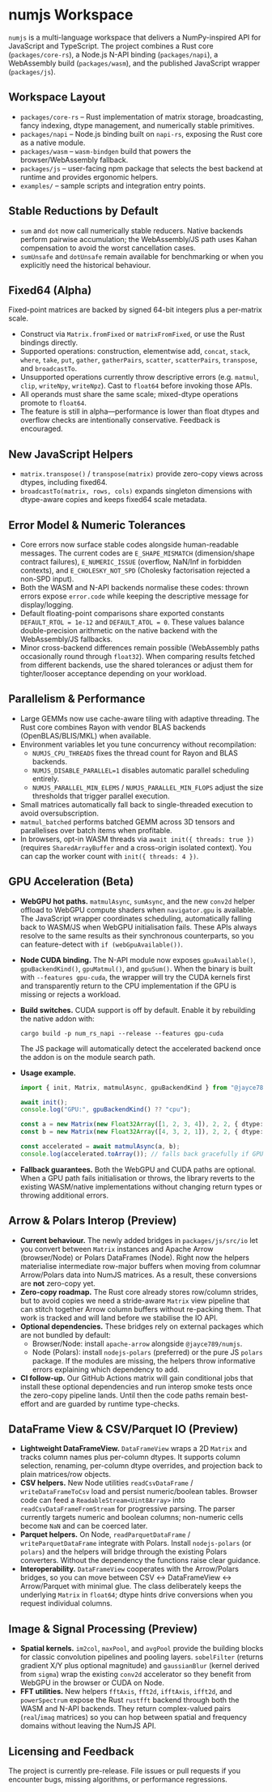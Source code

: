 ﻿# numjs Workspace

`numjs` is a multi-language workspace that delivers a NumPy-inspired API for JavaScript and TypeScript. The project combines a Rust core (`packages/core-rs`), a Node.js N-API binding (`packages/napi`), a WebAssembly build (`packages/wasm`), and the published JavaScript wrapper (`packages/js`).

## Workspace Layout

- `packages/core-rs` – Rust implementation of matrix storage, broadcasting, fancy indexing, dtype management, and numerically stable primitives.
- `packages/napi` – Node.js binding built on `napi-rs`, exposing the Rust core as a native module.
- `packages/wasm` – `wasm-bindgen` build that powers the browser/WebAssembly fallback.
- `packages/js` – user-facing npm package that selects the best backend at runtime and provides ergonomic helpers.
- `examples/` – sample scripts and integration entry points.

## Stable Reductions by Default

- `sum` and `dot` now call numerically stable reducers. Native backends perform pairwise accumulation; the WebAssembly/JS path uses Kahan compensation to avoid the worst cancellation cases.
- `sumUnsafe` and `dotUnsafe` remain available for benchmarking or when you explicitly need the historical behaviour.

## Fixed64 (Alpha)

Fixed-point matrices are backed by signed 64-bit integers plus a per-matrix scale.

- Construct via `Matrix.fromFixed` or `matrixFromFixed`, or use the Rust bindings directly.
- Supported operations: construction, elementwise add, `concat`, `stack`, `where`, `take`, `put`, `gather`, `gatherPairs`, `scatter`, `scatterPairs`, `transpose`, and `broadcastTo`.
- Unsupported operations currently throw descriptive errors (e.g. `matmul`, `clip`, `writeNpy`, `writeNpz`). Cast to `float64` before invoking those APIs.
- All operands must share the same scale; mixed-dtype operations promote to `float64`.
- The feature is still in alpha—performance is lower than float dtypes and overflow checks are intentionally conservative. Feedback is encouraged.

## New JavaScript Helpers

- `matrix.transpose()` / `transpose(matrix)` provide zero-copy views across dtypes, including fixed64.
- `broadcastTo(matrix, rows, cols)` expands singleton dimensions with dtype-aware copies and keeps fixed64 scale metadata.

## Error Model & Numeric Tolerances

- Core errors now surface stable codes alongside human-readable messages. The current codes are `E_SHAPE_MISMATCH` (dimension/shape contract failures), `E_NUMERIC_ISSUE` (overflow, NaN/Inf in forbidden contexts), and `E_CHOLESKY_NOT_SPD` (Cholesky factorisation rejected a non-SPD input).
- Both the WASM and N-API backends normalise these codes: thrown errors expose `error.code` while keeping the descriptive message for display/logging.
- Default floating-point comparisons share exported constants `DEFAULT_RTOL = 1e-12` and `DEFAULT_ATOL = 0`. These values balance double-precision arithmetic on the native backend with the WebAssembly/JS fallbacks.
- Minor cross-backend differences remain possible (WebAssembly paths occasionally round through `float32`). When comparing results fetched from different backends, use the shared tolerances or adjust them for tighter/looser acceptance depending on your workload.

## Parallelism & Performance

- Large GEMMs now use cache-aware tiling with adaptive threading. The Rust core combines Rayon with vendor BLAS backends (OpenBLAS/BLIS/MKL) when available.
- Environment variables let you tune concurrency without recompilation:
  - `NUMJS_CPU_THREADS` fixes the thread count for Rayon and BLAS backends.
  - `NUMJS_DISABLE_PARALLEL=1` disables automatic parallel scheduling entirely.
  - `NUMJS_PARALLEL_MIN_ELEMS` / `NUMJS_PARALLEL_MIN_FLOPS` adjust the size thresholds that trigger parallel execution.
- Small matrices automatically fall back to single-threaded execution to avoid oversubscription.
- `matmul_batched` performs batched GEMM across 3D tensors and parallelises over batch items when profitable.
- In browsers, opt-in WASM threads via `await init({ threads: true })` (requires `SharedArrayBuffer` and a cross-origin isolated context). You can cap the worker count with `init({ threads: 4 })`.

## GPU Acceleration (Beta)

- **WebGPU hot paths.** `matmulAsync`, `sumAsync`, and the new `conv2d` helper offload to WebGPU compute shaders when `navigator.gpu` is available. The JavaScript wrapper coordinates scheduling, automatically falling back to WASM/JS when WebGPU initialisation fails. These APIs always resolve to the same results as their synchronous counterparts, so you can feature-detect with `if (webGpuAvailable())`.
- **Node CUDA binding.** The N-API module now exposes `gpuAvailable()`, `gpuBackendKind()`, `gpuMatmul()`, and `gpuSum()`. When the binary is built with `--features gpu-cuda`, the wrapper will try the CUDA kernels first and transparently return to the CPU implementation if the GPU is missing or rejects a workload.
- **Build switches.** CUDA support is off by default. Enable it by rebuilding the native addon with:

  ```shell
  cargo build -p num_rs_napi --release --features gpu-cuda
  ```

  The JS package will automatically detect the accelerated backend once the addon is on the module search path.

- **Usage example.**

  ```ts
  import { init, Matrix, matmulAsync, gpuBackendKind } from "@jayce789/numjs";

  await init();
  console.log("GPU:", gpuBackendKind() ?? "cpu");

  const a = new Matrix(new Float32Array([1, 2, 3, 4]), 2, 2, { dtype: "float32" });
  const b = new Matrix(new Float32Array([4, 3, 2, 1]), 2, 2, { dtype: "float32" });

  const accelerated = await matmulAsync(a, b);
  console.log(accelerated.toArray()); // falls back gracefully if GPU is unavailable
  ```

- **Fallback guarantees.** Both the WebGPU and CUDA paths are optional. When a GPU path fails initialisation or throws, the library reverts to the existing WASM/native implementations without changing return types or throwing additional errors.

## Arrow & Polars Interop (Preview)

- **Current behaviour.** The newly added bridges in `packages/js/src/io` let you convert between `Matrix` instances and Apache Arrow (browser/Node) or Polars DataFrames (Node). Right now the helpers materialise intermediate row-major buffers when moving from columnar Arrow/Polars data into NumJS matrices. As a result, these conversions are **not** zero-copy yet.
- **Zero-copy roadmap.** The Rust core already stores row/column strides, but to avoid copies we need a stride-aware `Matrix` view pipeline that can stitch together Arrow column buffers without re-packing them. That work is tracked and will land before we stabilise the IO API.
- **Optional dependencies.** These bridges rely on external packages which are not bundled by default:
  - Browser/Node: install `apache-arrow` alongside `@jayce789/numjs`.
  - Node (Polars): install `nodejs-polars` (preferred) or the pure JS `polars` package.
  If the modules are missing, the helpers throw informative errors explaining which dependency to add.
- **CI follow-up.** Our GitHub Actions matrix will gain conditional jobs that install these optional dependencies and run interop smoke tests once the zero-copy pipeline lands. Until then the code paths remain best-effort and are guarded by runtime type-checks.

## DataFrame View & CSV/Parquet IO (Preview)

- **Lightweight DataFrameView.** `DataFrameView` wraps a 2D `Matrix` and tracks column names plus per-column dtypes. It supports column selection, renaming, per-column dtype overrides, and projection back to plain matrices/row objects.
- **CSV helpers.** New Node utilities `readCsvDataFrame` / `writeDataFrameToCsv` load and persist numeric/boolean tables. Browser code can feed a `ReadableStream<Uint8Array>` into `readCsvDataFrameFromStream` for progressive parsing. The parser currently targets numeric and boolean columns; non-numeric cells become `NaN` and can be coerced later.
- **Parquet helpers.** On Node, `readParquetDataFrame` / `writeParquetDataFrame` integrate with Polars. Install `nodejs-polars` (or `polars`) and the helpers will bridge through the existing Polars converters. Without the dependency the functions raise clear guidance.
- **Interoperability.** `DataFrameView` cooperates with the Arrow/Polars bridges, so you can move between CSV ↔︎ DataFrameView ↔︎ Arrow/Parquet with minimal glue. The class deliberately keeps the underlying `Matrix` in `float64`; dtype hints drive conversions when you request individual columns.

## Image & Signal Processing (Preview)

- **Spatial kernels.** `im2col`, `maxPool`, and `avgPool` provide the building blocks for classic convolution pipelines and pooling layers. `sobelFilter` (returns gradient X/Y plus optional magnitude) and `gaussianBlur` (kernel derived from `sigma`) wrap the existing `conv2d` accelerator so they benefit from WebGPU in the browser or CUDA on Node.
- **FFT utilities.** New helpers `fftAxis`, `fft2d`, `ifftAxis`, `ifft2d`, and `powerSpectrum` expose the Rust `rustfft` backend through both the WASM and N-API backends. They return complex-valued pairs (`real`/`imag` matrices) so you can hop between spatial and frequency domains without leaving the NumJS API.

## Licensing and Feedback

The project is currently pre-release. File issues or pull requests if you encounter bugs, missing algorithms, or performance regressions.
